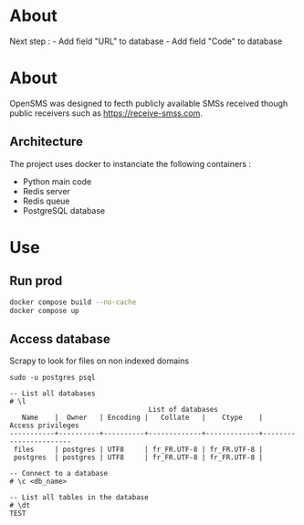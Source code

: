 # About
Next step :
    - Add field "URL" to database
        - Add field "Code" to database

# About
OpenSMS was designed to fecth publicly available SMSs received though public receivers such as https://receive-smss.com.

## Architecture
The project uses docker to instanciate the following containers :

- Python main code
- Redis server
- Redis queue
- PostgreSQL database

# Use
## Run prod
```bash
docker compose build --no-cache
docker compose up
```


## Access database
Scrapy to look for files on non indexed domains
```
sudo -u postgres psql

-- List all databases
# \l
                                  List of databases
   Name    |  Owner   | Encoding |   Collate   |    Ctype    |   Access privileges
-----------+----------+----------+-------------+-------------+-----------------------
 files     | postgres | UTF8     | fr_FR.UTF-8 | fr_FR.UTF-8 |
 postgres  | postgres | UTF8     | fr_FR.UTF-8 | fr_FR.UTF-8 |

-- Connect to a database
# \c <db_name>

-- List all tables in the database
# \dt
TEST
```